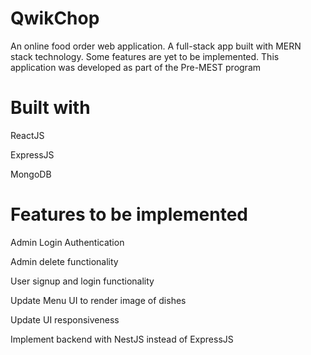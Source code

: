 # QwikChop
An online food order web application. A full-stack app built with MERN stack technology. Some features are yet to be implemented. This application was developed as part of the Pre-MEST program
# Built with
ReactJS

ExpressJS

MongoDB
# Features to be implemented
Admin Login Authentication

Admin delete functionality

User signup and login functionality

Update Menu UI to render image of dishes

Update UI responsiveness

Implement backend with NestJS instead of ExpressJS
